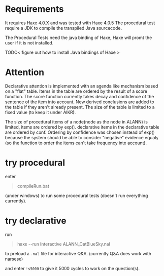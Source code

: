 # Requirements

It requires Haxe 4.0.X and was tested with Haxe 4.0.5
The procedural test require a JDK to compile the transpiled Java sourcecode.

The Procedural Tests need the java binding of Haxe, Haxe will promt the user if it is not installed.

TODO< figure out how to install Java bindings of Haxe >

# Attention

Declarative attention is implemented with an agenda like mechanism based on a "flat" table.  Items in the table are ordered by the result of a score function. The score function currently takes decay and confidence of the sentence of the item into account.
New derived conclusions are added to the table if they aren't already present.
The size of the table is limited to a fixed value (to keep it under AIKR).

The size of procedural items of a node(node as the node in ALANN) is limited, items are ordered by exp().
declarative items in the declarative table are ordered by conf.
Ordering by confidence was chosen instead of exp() because the system should be able to consider "negative" evidence equaly (so the function to order the items can't take frequency into account).

# try procedural

enter
> compileRun.bat

(under windows) to run some procedural tests
(doesn't run everything currently).

# try declarative

run

> haxe --run Interactive ALANN_CatBlueSky.nal

to preload a `.nal` file for interactive Q&A. 
(currently Q&A does work with narsese)

and enter `!s5000` to give it 5000 cycles to work on the question(s).
